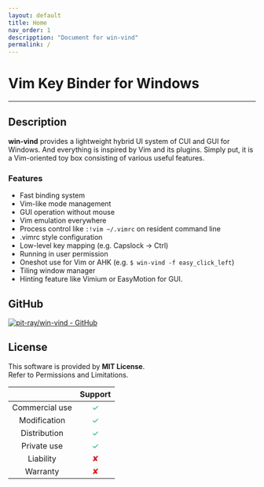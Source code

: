 ```yaml
---
layout: default
title: Home
nav_order: 1
descripption: "Document for win-vind"
permalink: /
---
```

# Vim Key Binder for Windows
<hr>

## Description
**win-vind** provides a lightweight hybrid UI system of CUI and GUI for Windows. And everything is inspired by Vim and its plugins. Simply put, it is a Vim-oriented toy box consisting of various useful features.

### Features
- Fast binding system
- Vim-like mode management
- GUI operation without mouse
- Vim emulation everywhere
- Process control like `:!vim ~/.vimrc` on resident command line
- .vimrc style configuration
- Low-level key mapping (e.g. Capslock -> Ctrl)
- Running in user permission
- Oneshot use for Vim or AHK (e.g. `$ win-vind -f easy_click_left`)
- Tiling window manager
- Hinting feature like Vimium or EasyMotion for GUI.

## GitHub
[![pit-ray/win-vind - GitHub](https://gh-card.dev/repos/pit-ray/win-vind.svg)](https://github.com/pit-ray/win-vind)

## License
This software is provided by **MIT License**.  
Refer to Permissions and Limitations.

||Support|
|:---:|:---:|
|Commercial use|<font color="#00c070">✓</font>|
|Modification|<font color="#00c070">✓</font>|
|Distribution|<font color="#00c070">✓</font>|
|Private use|<font color="#00c070">✓</font>|
|Liability|<font color="red">✘</font>|
|Warranty|<font color="red">✘</font>|
